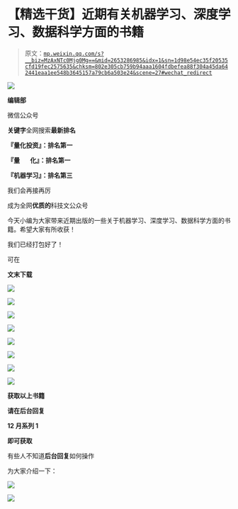 # 【精选干货】近期有关机器学习、深度学习、数据科学方面的书籍

> 原文：[`mp.weixin.qq.com/s?__biz=MzAxNTc0Mjg0Mg==&mid=2653286985&idx=1&sn=1d98e54ec35f20535cfd19fec2575635&chksm=802e305cb759b94aaa1604fdbefea88f304a45da642441eaa1ee548b3645157a79cb6a503e24&scene=27#wechat_redirect`](http://mp.weixin.qq.com/s?__biz=MzAxNTc0Mjg0Mg==&mid=2653286985&idx=1&sn=1d98e54ec35f20535cfd19fec2575635&chksm=802e305cb759b94aaa1604fdbefea88f304a45da642441eaa1ee548b3645157a79cb6a503e24&scene=27#wechat_redirect)

![](img/b9059f501c47d7f87f7e119c8c7f5fe4.png)

**编辑部**

微信公众号

**关键字**全网搜索**最新排名**

**『量化投资』：排名第一**

**『量       化』：排名第一**

**『机器学习』：排名第三**

我们会再接再厉

成为全网**优质的**科技文公众号

今天小编为大家带来近期出版的一些关于机器学习、深度学习、数据科学方面的书籍。希望大家有所收获！

我们已经打包好了！

可在

**文末下载**

![](img/ef9983190e5a4f8228614a67048f1431.png)

![](img/8a780d4f7e800c3fcf8682da2ff61b86.png)

![](img/43fac418b680077a8d8727e358a8d4c6.png)

![](img/2099738bbce5019426d268c2ec2d457e.png)

![](img/067199433baf0b37d7743b76abeebe7f.png)

![](img/60bd184b41a9c2237057771cceb43b8f.png)

![](img/91d97b09ab56743ace42a6875bb70e94.png)

![](img/e7fe552e057edf07f1ffb01b7cec88e3.png)

**获取以上书籍**

**请在后台回复**

**12 月系列 1**

**即可获取**

有些人不知道**后台回复**如何操作

为大家介绍一下：

![](img/bca111cd7a8ac2a25469f53d56d96080.png)

![](img/b96ca30e84da4d2fcd8692a7ddbe677b.png)